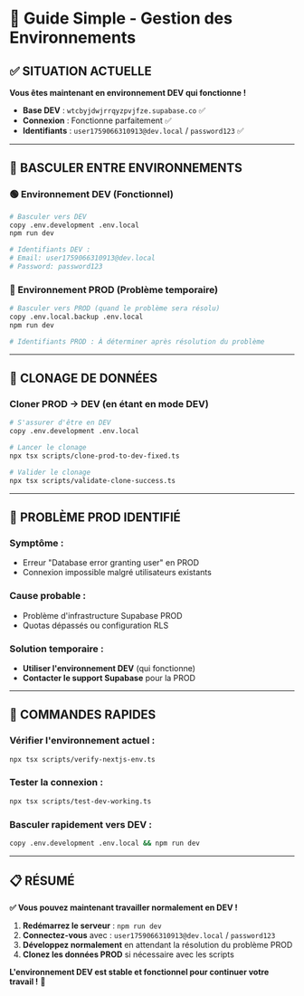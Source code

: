# 🎯 Guide Simple - Gestion des Environnements

## ✅ SITUATION ACTUELLE

**Vous êtes maintenant en environnement DEV qui fonctionne !**

- **Base DEV** : `wtcbyjdwjrrqyzpvjfze.supabase.co` ✅
- **Connexion** : Fonctionne parfaitement ✅
- **Identifiants** : `user1759066310913@dev.local` / `password123` ✅

---

## 🔄 BASCULER ENTRE ENVIRONNEMENTS

### 🟢 Environnement DEV (Fonctionnel)
```bash
# Basculer vers DEV
copy .env.development .env.local
npm run dev

# Identifiants DEV :
# Email: user1759066310913@dev.local
# Password: password123
```

### 🔴 Environnement PROD (Problème temporaire)
```bash
# Basculer vers PROD (quand le problème sera résolu)
copy .env.local.backup .env.local
npm run dev

# Identifiants PROD : À déterminer après résolution du problème
```

---

## 🔧 CLONAGE DE DONNÉES

### Cloner PROD → DEV (en étant en mode DEV)
```bash
# S'assurer d'être en DEV
copy .env.development .env.local

# Lancer le clonage
npx tsx scripts/clone-prod-to-dev-fixed.ts

# Valider le clonage
npx tsx scripts/validate-clone-success.ts
```

---

## 🚨 PROBLÈME PROD IDENTIFIÉ

### Symptôme :
- Erreur "Database error granting user" en PROD
- Connexion impossible malgré utilisateurs existants

### Cause probable :
- Problème d'infrastructure Supabase PROD
- Quotas dépassés ou configuration RLS

### Solution temporaire :
- **Utiliser l'environnement DEV** (qui fonctionne)
- **Contacter le support Supabase** pour la PROD

---

## 🎯 COMMANDES RAPIDES

### Vérifier l'environnement actuel :
```bash
npx tsx scripts/verify-nextjs-env.ts
```

### Tester la connexion :
```bash
npx tsx scripts/test-dev-working.ts
```

### Basculer rapidement vers DEV :
```bash
copy .env.development .env.local && npm run dev
```

---

## 📋 RÉSUMÉ

**✅ Vous pouvez maintenant travailler normalement en DEV !**

1. **Redémarrez le serveur** : `npm run dev`
2. **Connectez-vous** avec : `user1759066310913@dev.local` / `password123`
3. **Développez normalement** en attendant la résolution du problème PROD
4. **Clonez les données PROD** si nécessaire avec les scripts

**L'environnement DEV est stable et fonctionnel pour continuer votre travail !** 🎉